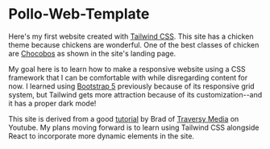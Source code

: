 # Pollo-Web-Template

Here's my first website created with [Tailwind CSS](https://tailwindcss.com/). This site has a chicken theme because chickens are wonderful. One of the best classes of chicken are [Chocobos](https://finalfantasy.fandom.com/wiki/Chocobo) as shown in the site's landing page.

My goal here is to learn how to make a responsive website using a CSS framework that I can be comfortable with while disregarding content for now. I learned using [Bootstrap 5](https://getbootstrap.com/) previously because of its responsive grid system, but Tailwind gets more attraction because of its customization--and it has a proper dark mode!

This site is derived from a good [tutorial](https://youtu.be/dFgzHOX84xQ) by Brad of [Traversy Media](https://www.youtube.com/c/TraversyMedia) on Youtube. My plans moving forward is to learn using Tailwind CSS alongside React to incorporate more dynamic elements in the site.
